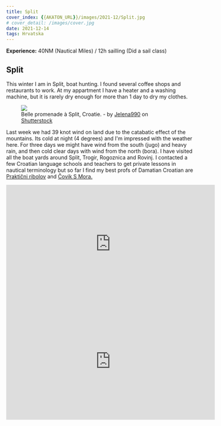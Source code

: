 ```yaml
---
title: Split
cover_index: {{AKATON_URL}}/images/2021-12/Split.jpg
# cover_detail: /images/cover.jpg
date: 2021-12-14
tags: Hrvatska
---
```


<div><strong>Experience:</strong> 40NM (Nautical Miles) / 12h sailling (Did a sail class)</div>
<h2>Split</h2>

<p>This winter I am in Split, boat hunting. I found several coffee shops and restaurants to work. At my appartment I have a heater and a washing machine, but it is rarely dry enough for more than 1 day to dry my clothes. </p>


<figure class="max-width-image">
    <img src="{{AKATON_URL}}/images/2021-12/Split.jpg" />
    <figcaption class="wp-element-caption">Belle promenade à Split, Croatie. - by <a href="https://www.shutterstock.com/fr/g/Jelena990">Jelena990</a> on <a rel="noreferrer noopener" href="https://www.shutterstock.com/fr/image-photo/beautiful-promenade-split-croatia-2048270498" target="_blank">Shutterstock</a>
    </figcaption>
</figure>

<p>Last week we had 39 knot wind on land due to the catabatic effect of the mountains. Its cold at night (4 degrees) and I'm impressed with the weather here. For three days we might have wind from the south (jugo) and heavy rain, and then cold clear days with wind from the north (bora). I have visited all the boat yards around Split, Trogir, Rogoznica and Rovinj. I contacted a few Croatian language schools and teachers to get private lessons in nautical terminology but so far I find my best profs of Damatian Croatian are <a rel="noreferrer noopener" href="https://www.youtube.com/@prakticniribolov5459" target="_blank">Praktični ribolov</a> and <a rel="noreferrer noopener" href="https://www.youtube.com/@CovikSMora" target="_blank">Čovik S Mora.</a> </p>


<iframe src="https://www.youtube.com/embed/U4QxGLaGXNs?start=248" title="YouTube video player" allow="accelerometer; autoplay; clipboard-write; encrypted-media; gyroscope; picture-in-picture" allowfullscreen="" width="560" height="315" frameborder="0">
</iframe>

<iframe src="https://www.youtube.com/embed/vg0GRA-RuCI?start=248" title="YouTube video player" allow="accelerometer; autoplay; clipboard-write; encrypted-media; gyroscope; picture-in-picture" allowfullscreen="" width="560" height="315" frameborder="0">
</iframe>
